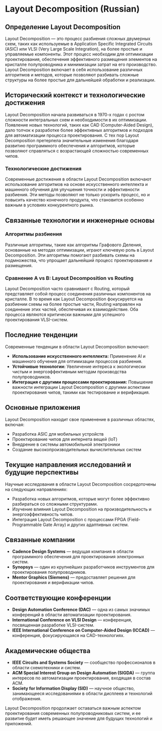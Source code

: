 # Layout Decomposition (Russian)

## Определение Layout Decomposition

Layout Decomposition — это процесс разбиения сложных двумерных схем, таких как используемые в Application Specific Integrated Circuits (ASIC) или VLSI (Very Large Scale Integration), на более простые и управляемые компоненты. Этот процесс необходим для оптимизации проектирования, обеспечения эффективного размещения элементов на кристалле полупроводника и минимизации затрат на его производство. Layout Decomposition включает в себя использование различных алгоритмов и методов, которые позволяют разбивать сложные структуры на более простые для дальнейшей обработки и реализации.

## Исторический контекст и технологические достижения

Layout Decomposition начала развиваться в 1970-х годах с ростом сложности интегральных схем и необходимости в их оптимизации. Появление новых технологий, таких как CAD (Computer-Aided Design), дало толчок к разработке более эффективных алгоритмов и подходов для автоматизации процесса проектирования. С тех пор Layout Decomposition претерпела значительные изменения благодаря развитию программного обеспечения и алгоритмов, которые позволяют справляться с возрастающей сложностью современных чипов.

### Технологические достижения

Современные достижения в области Layout Decomposition включают использование алгоритмов на основе искусственного интеллекта и машинного обучения для улучшения точности и эффективности разбиения. Эти методы позволяют не только ускорить процесс, но и повысить качество конечного продукта, что становится особенно важным в условиях конкурентного рынка.

## Связанные технологии и инженерные основы

### Алгоритмы разбиения

Различные алгоритмы, такие как алгоритмы Графового Деления, основанные на методах оптимизации, играют ключевую роль в Layout Decomposition. Эти алгоритмы помогают разбивать схемы на подмножества, что упрощает дальнейший процесс проектирования и размещения.

### Сравнение A vs B: Layout Decomposition vs Routing

Layout Decomposition часто сравнивают с Routing, который представляет собой процесс соединения различных компонентов на кристалле. В то время как Layout Decomposition фокусируется на разбиении схемы на более простые части, Routing направлен на соединение этих частей, обеспечивая их взаимодействие. Оба процесса являются критически важными для успешного проектирования VLSI-систем.

## Последние тенденции

Современные тенденции в области Layout Decomposition включают:

- **Использование искусственного интеллекта:** Применение AI и машинного обучения для оптимизации процессов разбиения.
- **Устойчивые технологии:** Увеличение интереса к экологически чистым и энергоэффективным методам производства полупроводников.
- **Интеграция с другими процессами проектирования:** Повышение важности интеграции Layout Decomposition с другими аспектами проектирования чипов, такими как тестирование и верификация.

## Основные приложения

Layout Decomposition находит свое применение в различных областях, включая:

- Разработка ASIC для мобильных устройств
- Проектирование чипов для интернета вещей (IoT)
- Внедрение в системы автомобильной электроники
- Создание высокопроизводительных вычислительных систем

## Текущие направления исследований и будущие перспективы

Научные исследования в области Layout Decomposition сосредоточены на следующих направлениях:

- Разработка новых алгоритмов, которые могут более эффективно разбираться со сложными структурами.
- Изучение влияния Layout Decomposition на производительность и энергоэффективность чипов.
- Интеграция Layout Decomposition с процессами FPGA (Field-Programmable Gate Array) и других адаптивных систем.

## Связанные компании

- **Cadence Design Systems** — ведущая компания в области программного обеспечения для проектирования электронных систем.
- **Synopsys** — один из крупнейших разработчиков инструментов для проектирования полупроводников.
- **Mentor Graphics (Siemens)** — предоставляет решения для проектирования и верификации чипов.

## Соответствующие конференции

- **Design Automation Conference (DAC)** — одна из самых значимых конференций в области автоматизации проектирования.
- **International Conference on VLSI Design** — конференция, посвященная разработке VLSI-систем.
- **IEEE International Conference on Computer-Aided Design (ICCAD)** — конференция, фокусирующаяся на CAD-технологиях.

## Академические общества

- **IEEE Circuits and Systems Society** — сообщество профессионалов в области схемотехники и систем.
- **ACM Special Interest Group on Design Automation (SIGDA)** — группа интересов по автоматизации проектирования, входящая в состав ACM.
- **Society for Information Display (SID)** — научное общество, занимающееся исследованиями в области дисплеев и технологий отображения.

Layout Decomposition продолжает оставаться важным аспектом проектирования современных полупроводниковых систем, и ее развитие будет иметь решающее значение для будущих технологий и приложений.